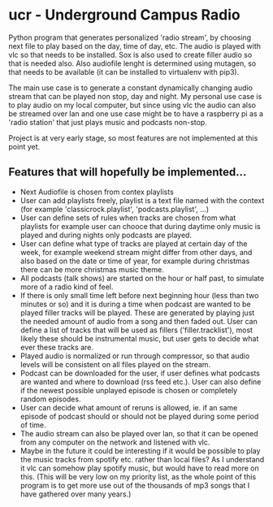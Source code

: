 # ucr - Underground Campus Radio

Python program that generates personalized 'radio stream', by choosing
next file to play based on the day, time of day, etc. The audio is played with
vlc so that needs to be installed. Sox is also used to create filler audio so
that is needed also. Also audiofile lenght is determined using mutagen, so
that needs to be available (it can be installed to virtualenv with pip3).

The main use case is to generate a constant dynamically changing audio stream
that can be played non stop, day and night. My personal use case is to play
audio on my local computer, but since using vlc the audio can also be streamed
over lan and one use case might be to have a raspberry pi as a 'radio station'
that just plays music and podcasts non-stop. 

Project is at very early stage, so most features are not implemented at this
point yet.

## Features that will hopefully be implemented...

- Next Audiofile is chosen from contex playlists
- User can add playlists freely, playlist is a text file named with the
context (for example 'classicrock.playlist', 'podcasts.playlist', ...)
- User can define sets of rules when tracks are chosen from what playlists
for example user can chooce that during daytime only music is played and
during nights only podcasts are played.
- User can define what type of tracks are played at certain day of the week,
for example weekend stream might differ from other days, and also based on
the date or time of year, for example during christmas there can be more
christmas music theme.
- All podcasts (talk shows) are started on the hour or half past, to simulate
more of a radio kind of feel.
- If there is only small time left before next beginning hour (less than two 
minutes or so) and it is during a time when podcast are wanted to be played
filler tracks will be played. These are generated by playing just the needed
amount of audio from a song and then faded out. User can define a list of 
tracks that will be used as fillers ('filler.tracklist'), most likely these
should be instrumental music, but user gets to decide what ever these tracks are.
- Played audio is normalized or run through compressor, so that audio levels will
be consistent on all files played on the stream.
- Podcast can be downloaded for the user, if user defines what podcasts are wanted
and where to download (rss feed etc.). User can also define if the newest possible
unplayed episode is chosen or completely random episodes.
- User can decide what amount of reruns is allowed, ie. if an same episode of
podcast should or should not be played during some period of time.
- The audio stream can also be played over lan, so that it can be opened from any
computer on the network and listened with vlc.
- Maybe in the future it could be interesting if it would be possible to play the
music tracks from spotify etc. rather than local files? As I understand it vlc can
somehow play spotify music, but would have to read more on this. (This will be
very low on my priority list, as the whole point of this program is to get more
use out of the thousands of mp3 songs that I have gathered over many years.)